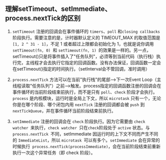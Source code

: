 ## 理解setTimeout、setImmediate、process.nextTick的区别

1. `setTimeout` 注册的回调会在事件循环的 `timers`、`poll` 和` closing callbacks `阶段执行。需要注意的是，计时器默认定义的 TIMEOUT_MAX 的取值范围是 `[1, 2 ^ 31 - 1]`，不足 1 或者超过上限都会初始化为 1，也就是说你调用 `setTimeout(fn, 0) `和 `setTimeout(fn, 1) `的效果是一样的。另一点，setTimeout()只是将事件插入了"任务队列"，必须等到当前代码（执行栈）执行完，主线程才会去执行它指定的回调函数。没有办法保证，回调函数一定会在setTimeout()指定的时间执行。（setInterval会不管回调，准时调用）

2. `process.nextTick` 方法可以在当前"执行栈"的尾部-->下一次Event Loop（主线程读取"任务队列"）之前-->触发。process指定的回调函数注册的回调会在事件循环的当前阶段结束前执行，而不是只有 `poll`、`check` 阶段才会执行。`process` 是内核模块，运行时是全局上下文，所以 `microtask` 只有一个，无论你是在哪个阶段、哪个闭包内用 `nextTick` 注册的回调都会被 `push` 到`nextTickQueue`，并在事件循环当前阶段结束前执行。

3. `setImmediate` 注册的回调会在 `check` 阶段执行。因为它需要由 `check watcher `来执行，`check watcher `只在` check `阶段处于 `active` 状态。与 `process.nextTick `不同，setImmediate 因运行时的上下文不同而产生不同的 `ImmediateList`，所以 `microtask `可以有多个。`setImmediate` 会在异常的时候执行` process.nextTick(processImmediate)`，会在当前阶段结束前重新执行一次这个异常任务（即 check 阶段）。